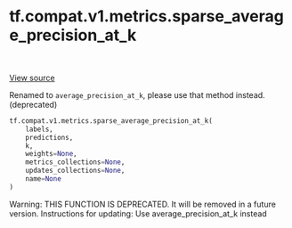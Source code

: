 <div itemscope itemtype="http://developers.google.com/ReferenceObject">
<meta itemprop="name" content="tf.compat.v1.metrics.sparse_average_precision_at_k" />
<meta itemprop="path" content="Stable" />
</div>

# tf.compat.v1.metrics.sparse_average_precision_at_k

<!-- Insert buttons -->

<table class="tfo-notebook-buttons tfo-api" align="left">
</table>

<a target="_blank" href="/code/stable/tensorflow/python/ops/metrics_impl.py">View source</a>



<!-- Start diff -->
Renamed to `average_precision_at_k`, please use that method instead. (deprecated)

``` python
tf.compat.v1.metrics.sparse_average_precision_at_k(
    labels,
    predictions,
    k,
    weights=None,
    metrics_collections=None,
    updates_collections=None,
    name=None
)
```



<!-- Placeholder for "Used in" -->

Warning: THIS FUNCTION IS DEPRECATED. It will be removed in a future version.
Instructions for updating:
Use average_precision_at_k instead